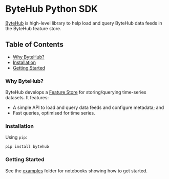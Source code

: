 # ByteHub Python SDK

[ByteHub](https://bytehub.ai) is high-level library to help load and query ByteHub data feeds in the ByteHub feature store.

## Table of Contents

- [Why ByteHub?](#why-bytehub)
- [Installation](#installation)
- [Getting Started](#getting-started)

### Why ByteHub?

ByteHub develops a [Feature Store](https://medium.com/data-for-ai/time-series-chaos-use-a-feature-store-4cb37734ce83) for storing/querying time-series datasets. It features:

- A simple API to load and query data feeds and configure metadata; and
- Fast queries, optimised for time series.

### Installation

Using `pip`:

    pip install bytehub

### Getting Started

See the [examples](examples/) folder for notebooks showing how to get started.

